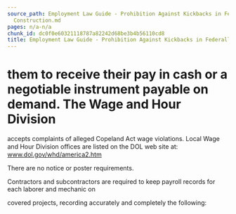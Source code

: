 ```yaml
---
source_path: Employment Law Guide - Prohibition Against Kickbacks in Federally Funded
  Construction.md
pages: n/a-n/a
chunk_id: dc0f0e60321118787a82242d68be3b4b56110cd8
title: Employment Law Guide - Prohibition Against Kickbacks in Federally Funded Construction
---
```

# them to receive their pay in cash or a negotiable instrument payable on demand. The Wage and Hour Division

accepts complaints of alleged Copeland Act wage violations. Local Wage and Hour Division oﬃces are listed on the DOL web site at: www.dol.gov/whd/america2.htm

There are no notice or poster requirements.

Contractors and subcontractors are required to keep payroll records for each laborer and mechanic on

covered projects, recording accurately and completely the following:
